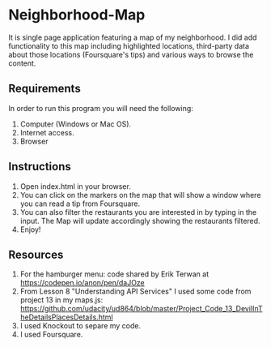 # Neighborhood-Map
It is single page application featuring a map of my neighborhood. I did add functionality to this map including highlighted locations, third-party data about those locations (Foursquare's tips) and various ways to browse the content.

## Requirements
In order to run this program you will need the following:

1. Computer (Windows or Mac OS).
2. Internet access.
3. Browser

## Instructions

1. Open index.html in your browser.
2. You can click on the markers on the map that will show a window where you can read a tip from Foursquare.
3. You can also filter the restaurants you are interested in by typing in the input. The Map will update accordingly showing the restaurants filtered.
4. Enjoy!

## Resources

1. For the hamburger menu: code shared by Erik Terwan at https://codepen.io/anon/pen/daJOze
2. From Lesson 8 "Understanding API Services" I used some code from project 13 in my maps.js: https://github.com/udacity/ud864/blob/master/Project_Code_13_DevilInTheDetailsPlacesDetails.html
3. I used Knockout to separe my code.
4. I used Foursquare.
